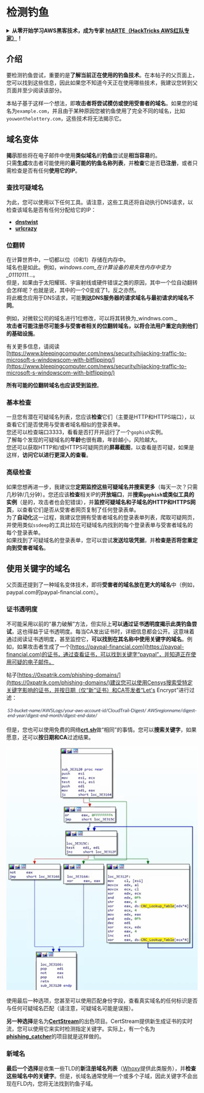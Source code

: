 # 检测钓鱼

<details>

<summary><strong>从零开始学习AWS黑客技术，成为专家</strong> <a href="https://training.hacktricks.xyz/courses/arte"><strong>htARTE（HackTricks AWS红队专家）</strong></a><strong>！</strong></summary>

支持HackTricks的其他方式：

* 如果您想看到您的**公司在HackTricks中做广告**或**下载PDF格式的HackTricks**，请查看[**订阅计划**](https://github.com/sponsors/carlospolop)!
* 获取[**官方PEASS＆HackTricks周边产品**](https://peass.creator-spring.com)
* 探索[**PEASS家族**](https://opensea.io/collection/the-peass-family)，我们独家的[**NFTs**](https://opensea.io/collection/the-peass-family)
* **加入** 💬 [**Discord群**](https://discord.gg/hRep4RUj7f) 或 [**电报群**](https://t.me/peass) 或 **在Twitter上** 🐦 [**@hacktricks_live**](https://twitter.com/hacktricks_live)**关注**我们。
* 通过向[**HackTricks**](https://github.com/carlospolop/hacktricks)和[**HackTricks Cloud**](https://github.com/carlospolop/hacktricks-cloud) github仓库提交PR来**分享您的黑客技巧**。

</details>

## 介绍

要检测钓鱼尝试，重要的是**了解当前正在使用的钓鱼技术**。在本帖子的父页面上，您可以找到这些信息，因此如果您不知道今天正在使用哪些技术，我建议您转到父页面并至少阅读该部分。

本帖子基于这样一个想法，即**攻击者将尝试模仿或使用受害者的域名**。如果您的域名为`example.com`，并且由于某种原因您被钓鱼使用了完全不同的域名，比如`youwonthelottery.com`，这些技术将无法揭示它。

## 域名变体

**揭示**那些将在电子邮件中使用**类似域名**的**钓鱼**尝试是**相当容易**的。\
只需**生成**攻击者可能使用的**最可能的钓鱼名称列表**，并**检查**它是否**已注册**，或者只需检查是否有任何**使用它的IP**。

### 查找可疑域名

为此，您可以使用以下任何工具。请注意，这些工具还将自动执行DNS请求，以检查该域名是否有任何分配给它的IP：

* [**dnstwist**](https://github.com/elceef/dnstwist)
* [**urlcrazy**](https://github.com/urbanadventurer/urlcrazy)

### 位翻转

在计算世界中，一切都以位（0和1）存储在内存中。\
域名也是如此。例如，_windows.com_在计算设备的易失性内存中变为_01110111..._。\
但是，如果由于太阳耀斑、宇宙射线或硬件错误之类的原因，其中一个位自动翻转会怎样呢？也就是说，其中的一个0变成了1，反之亦然。\
将此概念应用于DNS请求，可能**到达DNS服务器的请求域名与最初请求的域名不同**。

例如，对微软公司的域名进行1位修改，可以将其转换为_windnws.com._\
**攻击者可能注册尽可能多与受害者相关的位翻转域名，以将合法用户重定向到他们的基础设施**。

有关更多信息，请阅读[https://www.bleepingcomputer.com/news/security/hijacking-traffic-to-microsoft-s-windowscom-with-bitflipping/](https://www.bleepingcomputer.com/news/security/hijacking-traffic-to-microsoft-s-windowscom-with-bitflipping/)

**所有可能的位翻转域名也应该受到监控**。

### 基本检查

一旦您有潜在可疑域名列表，您应该**检查**它们（主要是HTTP和HTTPS端口），以查看它们是否使用与受害者域名相似的登录表单。\
您还可以检查端口3333，看看是否打开并运行了一个`gophish`实例。\
了解每个发现的可疑域名的**年龄**也很有趣，年龄越小，风险越大。\
您还可以获取HTTP和/或HTTPS可疑网页的**屏幕截图**，以查看是否可疑，如果是这样，**访问它以进行更深入的查看**。

### 高级检查

如果您想再进一步，我建议您**定期监控这些可疑域名并搜索更多**（每天一次？只需几秒钟/几分钟）。您还应该**检查**相关IP的**开放端口**，并**搜索`gophish`或类似工具的实例**（是的，攻击者也会犯错误），并**监控可疑域名和子域名的HTTP和HTTPS网页**，以查看它们是否从受害者网页复制了任何登录表单。\
为了**自动化**这一过程，我建议您拥有受害者域名的登录表单列表，爬取可疑网页，并使用类似`ssdeep`的工具比较在可疑域名内找到的每个登录表单与受害者域名的每个登录表单。\
如果找到了可疑域名的登录表单，您可以尝试**发送垃圾凭据**，并**检查是否将您重定向到受害者域名**。

## 使用关键字的域名

父页面还提到了一种域名变体技术，即将**受害者的域名放在更大的域名**中（例如，paypal.com的paypal-financial.com）。

### 证书透明度

不可能采用以前的“暴力破解”方法，但实际上**可以通过证书透明度揭示此类钓鱼尝试**，这也得益于证书透明度。每当CA发出证书时，详细信息都会公开。这意味着通过阅读证书透明度，甚至监控它，**可以找到在其名称中使用关键字的域名**。例如，如果攻击者生成了一个[https://paypal-financial.com](https://paypal-financial.com)的证书，通过查看证书，可以找到关键字“paypal”，并知道正在使用可疑的电子邮件。

帖子[https://0xpatrik.com/phishing-domains/](https://0xpatrik.com/phishing-domains/)建议您可以使用Censys搜索受特定关键字影响的证书，并按日期（仅“新”证书）和CA签发者“Let's Encrypt”进行过滤：

![](<../../.gitbook/assets/image (390).png>)

但是，您也可以使用免费的网络[**crt.sh**](https://crt.sh)做“相同”的事情。您可以**搜索关键字**，如果愿意，还可以**按日期和CA**过滤结果。

![](<../../.gitbook/assets/image (391).png>)

使用最后一种选项，您甚至可以使用匹配身份字段，查看真实域名的任何标识是否与任何可疑域名匹配（请注意，可疑域名可能是误报）。

**另一种选择**是名为[**CertStream**](https://medium.com/cali-dog-security/introducing-certstream-3fc13bb98067)的出色项目。CertStream提供新生成证书的实时流，您可以使用它来实时检测指定关键字。实际上，有一个名为[**phishing_catcher**](https://github.com/x0rz/phishing_catcher)的项目就是这样做的。

### **新域名**

**最后一个选择**是收集一些TLD的**新注册域名列表**（[Whoxy](https://www.whoxy.com/newly-registered-domains/)提供此类服务），并**检查这些域名中的关键字**。但是，长域名通常使用一个或多个子域，因此关键字不会出现在FLD内，您将无法找到钓鱼子域。
